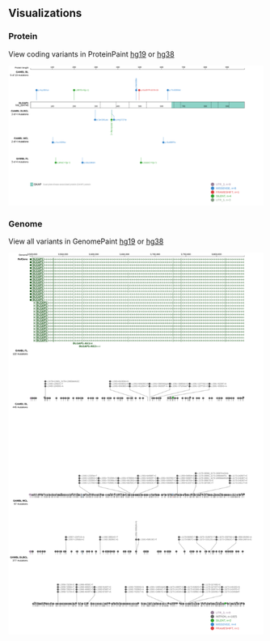 ## Visualizations
### Protein
View coding variants in ProteinPaint [hg19](https://morinlab.github.io/LLMPP/GAMBL/DLGAP1_protein.html)  or [hg38](https://morinlab.github.io/LLMPP/GAMBL/DLGAP1_protein_hg38.html)

![](images/proteinpaint/DLGAP1_NM_004746.svg)

### Genome
View all variants in GenomePaint [hg19](https://morinlab.github.io/LLMPP/GAMBL/DLGAP1.html)  or [hg38](https://morinlab.github.io/LLMPP/GAMBL/DLGAP1_hg38.html)

![](images/proteinpaint/DLGAP1.svg)

